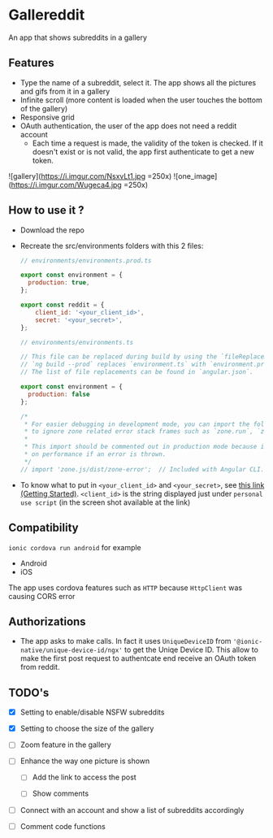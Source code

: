 # Gallereddit

An app that shows subreddits in a gallery

## Features

- Type the name of a subreddit, select it. The app shows all the pictures and gifs from it in a gallery
- Infinite scroll (more content is loaded when the user touches the bottom of the gallery)
- Responsive grid
- OAuth authentication, the user of the app does not need a reddit account
  - Each time a request is made, the validity of the token is checked. If it doesn't exist or is not valid, the app first authenticate to get a new token.

![gallery](https://i.imgur.com/NsxvLt1.jpg =250x) ![one_image](https://i.imgur.com/Wugeca4.jpg =250x)


## How to use it ?

- Download the repo

- Recreate the src/environments folders with this 2 files:

  ```js
  // environments/environments.prod.ts
  
  export const environment = {
    production: true,
  };
  
  export const reddit = {
      client_id: '<your_client_id>',
      secret: '<your_secret>',
  };
  
  ```

  ```js
  // environments/environments.ts
  
  // This file can be replaced during build by using the `fileReplacements` array.
  // `ng build --prod` replaces `environment.ts` with `environment.prod.ts`.
  // The list of file replacements can be found in `angular.json`.
  
  export const environment = {
    production: false
  };
  
  /*
   * For easier debugging in development mode, you can import the following file
   * to ignore zone related error stack frames such as `zone.run`, `zoneDelegate.invokeTask`.
   *
   * This import should be commented out in production mode because it will have a negative impact
   * on performance if an error is thrown.
   */
  // import 'zone.js/dist/zone-error';  // Included with Angular CLI.
  ```

- To know what to put in `<your_client_id>` and `<your_secret>`,  see [this link (Getting Started)](https://github.com/reddit-archive/reddit/wiki/oauth2). `<client_id>` is the string displayed just under `personal use script` (in the screen shot available at the link) 

## Compatibility

`ionic cordova run android` for example

- Android
- iOS

The app uses cordova features such as `HTTP` because `HttpClient` was causing CORS error

## Authorizations

- The app asks to make calls. In fact it uses `UniqueDeviceID` from `'@ionic-native/unique-device-id/ngx'` to get the Uniqe Device ID. This allow to make the first post request to authentcate end receive an OAuth token from reddit.

## TODO's

- [x] Setting to enable/disable NSFW subreddits

- [x] Setting to choose the size of the gallery

- [ ] Zoom feature in the gallery

- [ ] Enhance the way one picture is shown

  - [ ] Add the link to access the post

  - [ ] Show comments

- [ ] Connect with an account and show a list of subreddits accordingly

- [ ] Comment code functions
